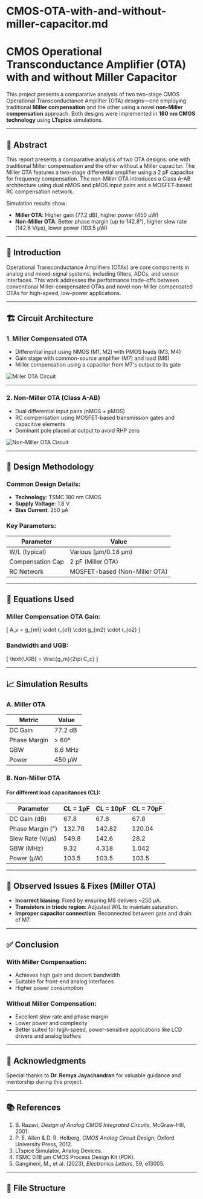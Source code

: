 # CMOS-OTA-with-and-without-miller-capacitor.md
# CMOS Operational Transconductance Amplifier (OTA) with and without Miller Capacitor

This project presents a comparative analysis of two two-stage CMOS Operational Transconductance Amplifier (OTA) designs—one employing traditional **Miller compensation** and the other using a novel **non-Miller compensation** approach. Both designs were implemented in **180 nm CMOS technology** using **LTspice** simulations.

---

## 📌 Abstract

This report presents a comparative analysis of two OTA designs: one with traditional Miller compensation and the other without a Miller capacitor. The Miller OTA features a two-stage differential amplifier using a 2 pF capacitor for frequency compensation. The non-Miller OTA introduces a Class A-AB architecture using dual nMOS and pMOS input pairs and a MOSFET-based RC compensation network.

Simulation results show:
- **Miller OTA**: Higher gain (77.2 dB), higher power (450 µW)
- **Non-Miller OTA**: Better phase margin (up to 142.8°), higher slew rate (142.6 V/µs), lower power (103.5 µW)

---

## 🧠 Introduction

Operational Transconductance Amplifiers (OTAs) are core components in analog and mixed-signal systems, including filters, ADCs, and sensor interfaces. This work addresses the performance trade-offs between conventional Miller-compensated OTAs and novel non-Miller compensated OTAs for high-speed, low-power applications.

---

## 🏗️ Circuit Architecture

### 1. Miller Compensated OTA

- Differential input using NMOS (M1, M2) with PMOS loads (M3, M4)
- Gain stage with common-source amplifier (M7) and load (M6)
- Miller compensation using a capacitor from M7's output to its gate

![Miller OTA Circuit](images/miller_ota_circuit.png)

---

### 2. Non-Miller OTA (Class A-AB)

- Dual differential input pairs (nMOS + pMOS)
- RC compensation using MOSFET-based transmission gates and capacitive elements
- Dominant pole placed at output to avoid RHP zero

![Non-Miller OTA Circuit](images/non_miller_ota_circuit.png)

---

## 🔧 Design Methodology

### Common Design Details:
- **Technology**: TSMC 180 nm CMOS
- **Supply Voltage**: 1.8 V
- **Bias Current**: 250 µA

### Key Parameters:
| Parameter          | Value            |
|--------------------|------------------|
| W/L (typical)      | Various (µm/0.18 µm) |
| Compensation Cap   | 2 pF (Miller OTA) |
| RC Network         | MOSFET-based (Non-Miller OTA) |

---

## 🧮 Equations Used

### Miller Compensation OTA Gain:
\[
A_v = g_{m1} \cdot r_{o1} \cdot g_{m2} \cdot r_{o2}
\]

### Bandwidth and UGB:
\[
\text{UGB} = \frac{g_m}{2\pi C_c}
\]

---

## 📈 Simulation Results

### A. Miller OTA
| Metric             | Value            |
|--------------------|------------------|
| DC Gain            | 77.2 dB          |
| Phase Margin       | > 60°            |
| GBW                | 8.6 MHz          |
| Power              | 450 µW           |

### B. Non-Miller OTA

#### For different load capacitances (CL):

| Parameter         | CL = 1pF | CL = 10pF | CL = 70pF |
|------------------|----------|-----------|-----------|
| DC Gain (dB)     | 67.8     | 67.8      | 67.8      |
| Phase Margin (°) | 132.76   | 142.82    | 120.04    |
| Slew Rate (V/µs) | 549.8    | 142.6     | 28.2      |
| GBW (MHz)        | 9.32     | 4.318     | 1.042     |
| Power (µW)       | 103.5    | 103.5     | 103.5     |

---

## 🧪 Observed Issues & Fixes (Miller OTA)

- **Incorrect biasing**: Fixed by ensuring M8 delivers ~250 µA.
- **Transistors in triode region**: Adjusted W/L to maintain saturation.
- **Improper capacitor connection**: Reconnected between gate and drain of M7.

---

## ✅ Conclusion

### With Miller Compensation:
- Achieves high gain and decent bandwidth
- Suitable for front-end analog interfaces
- Higher power consumption

### Without Miller Compensation:
- Excellent slew rate and phase margin
- Lower power and complexity
- Better suited for high-speed, power-sensitive applications like LCD drivers and analog buffers

---

## 🙏 Acknowledgments

Special thanks to **Dr. Remya Jayachandran** for valuable guidance and mentorship during this project.

---

## 📚 References

1. B. Razavi, *Design of Analog CMOS Integrated Circuits*, McGraw-Hill, 2001.  
2. P. E. Allen & D. R. Holberg, *CMOS Analog Circuit Design*, Oxford University Press, 2012.  
3. LTspice Simulator, Analog Devices.  
4. TSMC 0.18 µm CMOS Process Design Kit (PDK).  
5. Gangineni, M., et al. (2023), *Electronics Letters*, 59, e13005.

---

## 📂 File Structure

